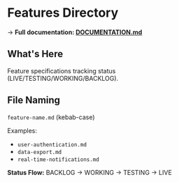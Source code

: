 # Features Directory

→ **Full documentation: [DOCUMENTATION.md](/DOCUMENTATION.md#features-source-of-truth)**

## What's Here

Feature specifications tracking status (LIVE/TESTING/WORKING/BACKLOG).

## File Naming

`feature-name.md` (kebab-case)

Examples:
- `user-authentication.md`
- `data-export.md`
- `real-time-notifications.md`

**Status Flow:** BACKLOG → WORKING → TESTING → LIVE